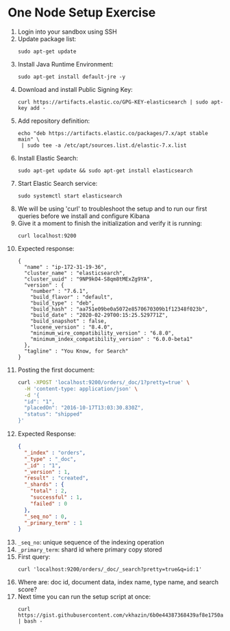 # One Node Setup Exercise

1. Login into your sandbox using SSH
2. Update package list:
   ```
   sudo apt-get update
   ```
3. Install Java Runtime Environment:
   ```
   sudo apt-get install default-jre -y
   ```
4. Download and install Public Signing Key:
   ```
   curl https://artifacts.elastic.co/GPG-KEY-elasticsearch | sudo apt-key add -
   ```
5. Add repository definition:
   ```
   echo "deb https://artifacts.elastic.co/packages/7.x/apt stable main" \
    | sudo tee -a /etc/apt/sources.list.d/elastic-7.x.list
   ```
6. Install Elastic Search:
   ```
   sudo apt-get update && sudo apt-get install elasticsearch
   ```
7. Start Elastic Search service:
   ```
   sudo systemctl start elasticsearch
   ```
8. We will be using 'curl' to troubleshoot the setup and to run our first queries before we install and configure Kibana
9. Give it a moment to finish the initialization and verify it is running:
   ```
   curl localhost:9200
   ```
10. Expected response:
    ```
    {
      "name" : "ip-172-31-19-36",
      "cluster_name" : "elasticsearch",
      "cluster_uuid" : "9NP9kO4-S8qm8tMExZg9YA",
      "version" : {
        "number" : "7.6.1",
        "build_flavor" : "default",
        "build_type" : "deb",
        "build_hash" : "aa751e09be0a5072e8570670309b1f12348f023b",
        "build_date" : "2020-02-29T00:15:25.529771Z",
        "build_snapshot" : false,
        "lucene_version" : "8.4.0",
        "minimum_wire_compatibility_version" : "6.8.0",
        "minimum_index_compatibility_version" : "6.0.0-beta1"
      },
      "tagline" : "You Know, for Search"
    }
    ```
11. Posting the first document:
    ```bash
    curl -XPOST 'localhost:9200/orders/_doc/1?pretty=true' \
      -H 'content-type: application/json' \
      -d '{
      "id": "1", 
      "placedOn": "2016-10-17T13:03:30.830Z",
      "status": "shipped"
    }'
    ```
12. Expected Response:  
    ```json
    {
      "_index" : "orders",
      "_type" : "_doc",
      "_id" : "1",
      "_version" : 1,
      "result" : "created",
      "_shards" : {
        "total" : 2,
        "successful" : 1,
        "failed" : 0
      },
      "_seq_no" : 0,
      "_primary_term" : 1
    }
    ```
13. `_seq_no`: unique sequence of the indexing operation
14. `_primary_term`: shard id where primary copy stored
15. First query:
    ```
    curl 'localhost:9200/orders/_doc/_search?pretty=true&q=id:1'
    ```
16. Where are: doc id, document data, index name, type name, and search score?
17. Next time you can run the setup script at once:
    ```
    curl https://gist.githubusercontent.com/vkhazin/6b0e44387368439af8e1750a1a0fa008/raw/02bbac1f7bf0c76e3dd49284da28f253f8ad5c73/Install%2520ElasticSearch%2520v7%2520on%2520Ubuntu%252018.04 | bash -
    ```




